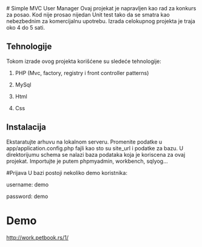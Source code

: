<snippet>
  <content>
# Simple MVC User Manager
Ovaj projekat je napravljen kao rad za konkurs za posao. Kod nije prosao nijedan Unit test tako da se smatra kao nebezbednim za komercijalnu upotrebu. Izrada celokupnog projekta je traja oko 4 do 5 sati.

## Tehnologije
Tokom izrade ovog projekta korišćene su sledeće tehnologije:

1. PHP (Mvc, factory, registry i front controller patterns)

2. MySql

3. Html

4. Css

## Instalacija
Ekstaratujte arhuvu na lokalnom serveru. Promenite podatke u app/application.config.php fajli kao sto su site_url i podatke za bazu.
U direktorijumu schema se nalazi baza podataka koja je koriscena za ovaj projekat. Importujte je putem phpmyadmin, workbench, sqlyog...

#Prijava
U bazi postoji nekoliko demo koristnika:

username: demo

password: demo

# Demo
http://work.petbook.rs/1/
  
</snippet>
